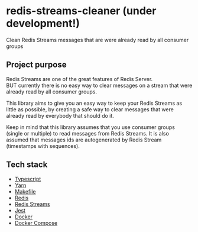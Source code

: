 # redis-streams-cleaner (under development!)

Clean Redis Streams messages that are were already read by all consumer groups

## Project purpose

Redis Streams are one of the great features of Redis Server.  
BUT currently there is no easy way to clear messages on a stream that were already read by all consumer groups.  

This library aims to give you an easy way to keep your Redis Streams as little as possible, by creating a safe way to clear messages that were already read by everybody that should do it.  

Keep in mind that this library assumes that you use consumer groups (single or multiple) to read messages from Redis Streams. It is also assumed that messages ids are autogenerated by Redis Stream (timestamps with sequences).

## Tech stack

* [Typescript](https://www.typescriptlang.org/)
* [Yarn](https://yarnpkg.com/)
* [Makefile](https://pt.wikipedia.org/wiki/Makefile)
* [Redis](https://redis.io/)
* [Redis Streams](https://redis.io/topics/streams-intro)
* [Jest](https://jestjs.io/)
* [Docker](https://www.docker.com/)
* [Docker Compose](https://docs.docker.com/compose/)
